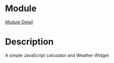 # Module

[Module Detail](https://classes.engineering.wustl.edu/cse330/index.php/Module_5)

# Description

A simple JavaScript calculator and Weather Widget